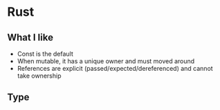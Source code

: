 # Rust
## What I like
* Const is the default
* When mutable, it has a unique owner and must moved around
* References are explicit (passed/expected/dereferenced) and cannot take ownership
## Type
